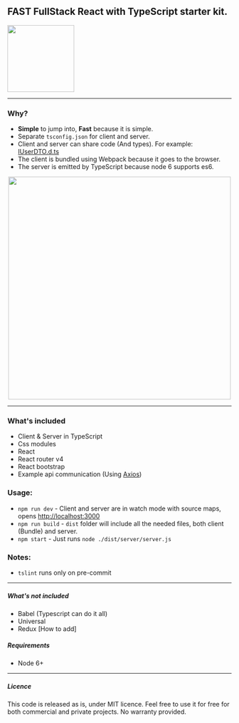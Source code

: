 ## FAST FullStack React with TypeScript starter kit.
<img src="https://github.com/gilamran/fullstack-typescript/raw/master/assets/images/logo.png" width="150">

---

### Why?
* **Simple** to jump into, **Fast** because it is simple.
* Separate `tsconfig.json` for client and server.
* Client and server can share code (And types). For example: [IUserDTO.d.ts](https://github.com/gilamran/fullstack-typescript/blob/master/src/shared/IUserDTO.d.ts)
* The client is bundled using Webpack because it goes to the browser.
* The server is emitted by TypeScript because node 6 supports es6.


<p align="center"> 
<img src="https://github.com/gilamran/fullstack-typescript/raw/master/assets/images/flow.png" width="500">
</p>

---


### What's included
* Client & Server in TypeScript
* Css modules
* React
* React router v4
* React bootstrap
* Example api communication (Using [Axios](https://github.com/mzabriskie/axios))

### Usage:
* `npm run dev` - Client and server are in watch mode with source maps, opens [http://localhost:3000](http://localhost:3000)
* `npm run build` - `dist` folder will include all the needed files, both client (Bundle) and server.
* `npm start` - Just runs `node ./dist/server/server.js`  

### Notes:
* `tslint` runs only on pre-commit

---

##### What's not included
* Babel (Typescript can do it all)
* Universal
* Redux [How to add]

##### Requirements
* Node 6+



---

##### Licence
This code is released as is, under MIT licence. Feel free to use it for free for both commercial and private projects. No warranty provided.

